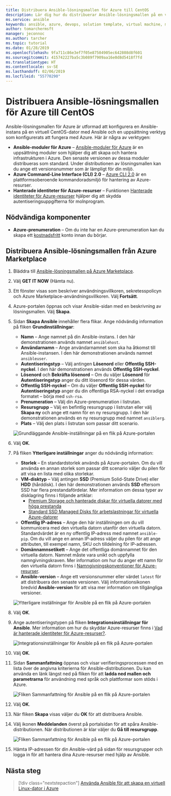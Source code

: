 ```yaml
---
title: Distribuera Ansible-lösningsmallen för Azure till CentOS
description: Lär dig hur du distribuerar Ansible-lösningsmallen på en virtuell CentOS-dator som körs i Azure med verktyg som konfigurerats att fungera med Azure.
ms.service: ansible
keywords: ansible, azure, devops, solution template, virtual machine, managed identities for azure resources, centos, red hat
author: tomarchermsft
manager: jeconnoc
ms.author: tarcher
ms.topic: tutorial
ms.date: 01/28/2019
ms.openlocfilehash: 9fa711c86e3ef7f05e87504905ec642808d8f601
ms.sourcegitcommit: 415742227ba5c3b089f7909aa16e0d8d5418f7fd
ms.translationtype: HT
ms.contentlocale: sv-SE
ms.lasthandoff: 02/06/2019
ms.locfileid: "55770290"
---
```

# <a name="deploy-the-ansible-solution-template-for-azure-to-centos"></a>Distribuera Ansible-lösningsmallen för Azure till CentOS
Ansible-lösningsmallen för Azure är utformad att konfigurera en Ansible-instans på en virtuell CentOS-dator med Ansible och en uppsättning verktyg som konfigurerats att fungera med Azure. Här är några av verktygen:

- **Ansible-moduler för Azure** – [Ansible-moduler för Azure](./ansible-matrix.md) är en uppsättning moduler som hjälper dig att skapa och hantera infrastrukturen i Azure. Den senaste versionen av dessa moduler distribueras som standard. Under distributionen av lösningsmallen kan du ange ett versionsnummer som är lämpligt för din miljö.
- **Azure Command-Line Interface (CLI) 2.0** – [Azure CLI 2.0](/cli/azure/?view=azure-cli-latest) är en plattformsoberoende kommandoradsmiljö för hantering av Azure-resurser. 
- **Hanterade identiteter för Azure-resurser** – Funktionen [Hanterade identiteter för Azure-resurser](/azure/active-directory/managed-identities-azure-resources/overview) hjälper dig att skydda autentiseringsuppgifterna för molnprogram.

## <a name="prerequisites"></a>Nödvändiga komponenter
- **Azure-prenumeration** – Om du inte har en Azure-prenumeration kan du skapa ett [kostnadsfritt](https://azure.microsoft.com/free/?ref=microsoft.com&utm_source=microsoft.com&utm_medium=docs&utm_campaign=visualstudio) konto innan du börjar.

## <a name="deploy-the-ansible-solution-template-from-the-azure-marketplace"></a>Distribuera Ansible-lösningsmallen från Azure Marketplace

1. Bläddra till [Ansible-lösningsmallen på Azure Marketplace](https://azuremarketplace.microsoft.com/en-%20%20us/marketplace/apps/azure-oss.ansible?tab=Overview).

1. Välj **GET IT NOW** (Hämta nu).

1. Ett fönster visas som beskriver användningsvillkoren, sekretesspolicyn och Azure Marketplace-användningsvillkoren. Välj **Fortsätt**.

1. Azure-portalen öppnas och visar Ansible-sidan med en beskrivning av lösningsmallen. Välj **Skapa**.

1. Sidan **Skapa Ansible** innehåller flera flikar. Ange nödvändig information på fliken **Grundinställningar**:

    - **Namn** – Ange namnet på din Ansible-instans. I den här demonstrationen används namnet `ansiblehost`.
    - **Användarnamn** – Ange användarnamnet som ska ha åtkomst till Ansible-instansen. I den här demonstrationen används namnet `ansibleuser`.
    - **Autentiseringstyp** – Välj antingen **Lösenord** eller **Offentlig SSH-nyckel**. I den här demonstrationen används **Offentlig SSH-nyckel**.
    - **Lösenord** och **Bekräfta lösenord** – Om du väljer **Lösenord** för **Autentiseringstyp** anger du ditt lösenord för dessa värden.
    - **Offentlig SSH-nyckel** – Om du väljer **Offentlig SSH-nyckel** för **Autentiseringstyp** anger du din offentliga RSA-nyckel i det enradiga formatet – börja med `ssh-rsa`.
    - **Prenumeration** – Välj din Azure-prenumeration i listrutan.
    - **Resursgrupp** – Välj en befintlig resursgrupp i listrutan eller välj **Skapa ny** och ange ett namn för en ny resursgrupp. I den här demonstrationen används en ny resursgrupp med namnet `ansiblerg`.
    - **Plats** – Välj den plats i listrutan som passar ditt scenario.

    ![Grundläggande Ansible-inställningar på en flik på Azure-portalen](./media/ansible-deploy-solution-template/portal-ansible-setup-tab-1.png)

1. Välj **OK**.

1. På fliken **Ytterligare inställningar** anger du nödvändig information:

    - **Storlek** – En standardstorlek används på Azure-portalen. Om du vill använda en annan storlek som passar ditt scenario väljer du pilen för att visa en lista med olika storlekar.
    - **VM-disktyp** – Välj antingen **SSD** (Premium Solid-State Drive) eller **HDD** (hårddisk). I den här demonstrationen används **SSD** eftersom SSD har flera prestandafördelar. Mer information om dessa typer av disklagring finns i följande artiklar:
        - [Premium Storage och hanterade diskar för virtuella datorer med höga prestanda](/azure/virtual-machines/windows/premium-storage)
        - [Standard SSD Managed Disks för arbetslastningar för virtuella Azure-datorer](/azure/virtual-machines/windows/disks-standard-ssd)
    - **Offentlig IP-adress** – Ange den här inställningen om du vill kommunicera med den virtuella datorn utanför den virtuella datorn. Standardvärdet är en ny offentlig IP-adress med namnet `ansible-pip`. Om du vill ange en annan IP-adress väljer du pilen för att ange attributen, till exempel namn, SKU och tilldelning för IP-adressen. 
    - **Domännamnsetikett** – Ange det offentliga domännamnet för den virtuella datorn. Namnet måste vara unikt och uppfylla namngivningskraven. Mer information om hur du anger ett namn för den virtuella datorn finns i [Namngivningskonventioner för Azure-resurser](/azure/architecture/best-practices/naming-conventions).
    - **Ansible-version** – Ange ett versionsnummer eller värdet `latest` för att distribuera den senaste versionen. Välj informationsikonen bredvid **Ansible-version** för att visa mer information om tillgängliga versioner.

    ![Ytterligare inställningar för Ansible på en flik på Azure-portalen](./media/ansible-deploy-solution-template/portal-ansible-setup-tab-2.png)

1. Välj **OK**.

1. Ange autentiseringstypen på fliken **Integrationsinställningar för Ansible**. Mer information om hur du skyddar Azure-resurser finns i [Vad är hanterade identiteter för Azure-resurser?](/azure/active-directory/managed-identities-azure-resources/overview).

    ![Integrationsinställningar för Ansible på en flik på Azure-portalen](./media/ansible-deploy-solution-template/portal-ansible-setup-tab-3.png)

1. Välj **OK**.

1. Sidan **Sammanfattning** öppnas och visar verifieringsprocessen med en lista över de angivna kriterierna för Ansible-distributionen. Du kan använda en länk längst ned på fliken för att **ladda ned mallen och parametrarna** för användning med språk och plattformar som stöds i Azure. 

    ![Fliken Sammanfattning för Ansible på en flik på Azure-portalen](./media/ansible-deploy-solution-template/portal-ansible-setup-tab-4.png)

1. Välj **OK**.

1. När fliken **Skapa** visas väljer du **OK** för att distribuera Ansible.

1. Välj ikonen **Meddelanden** överst på portalsidan för att spåra Ansible-distributionen. När distributionen är klar väljer du **Gå till resursgrupp**. 

    ![Fliken Sammanfattning för Ansible på en flik på Azure-portalen](./media/ansible-deploy-solution-template/portal-ansible-setup-complete.png)

1. Hämta IP-adressen för din Ansible-värd på sidan för resursgrupper och logga in för att hantera dina Azure-resurser med hjälp av Ansible.

## <a name="next-steps"></a>Nästa steg
> [!div class="nextstepaction"] 
> [Använda Ansible för att skapa en virtuell Linux-dator i Azure](/azure/virtual-machines/linux/ansible-create-vm)
